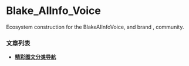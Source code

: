 # Blake_AIInfo_Voice
Ecosystem construction for the BlakeAIInfoVoice, and brand , community.

### 文章列表

- **[精彩图文分类导航](Article/README.md)**
